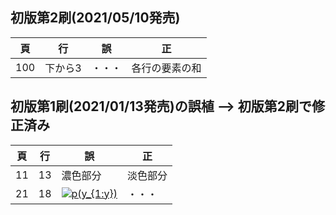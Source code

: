 ## 初版第2刷(2021/05/10発売)

|頁|行|誤|正|
|---|---|---|---|
|100|下から3|・・・|各行の要素の和|

## 初版第1刷(2021/01/13発売)の誤植 --> 初版第2刷で修正済み

|頁|行|誤|正|
|---|---|---|---|
|11|13|濃色部分|淡色部分|
|21|18|<a href="https://www.codecogs.com/eqnedit.php?latex=\bg_white&space;\fn_jvn&space;p(y_{1:y})" target="_blank"><img src="https://latex.codecogs.com/png.latex?\bg_white&space;\fn_jvn&space;p(y_{1:y})" title="p(y_{1:y})" /></a>|・・・|
